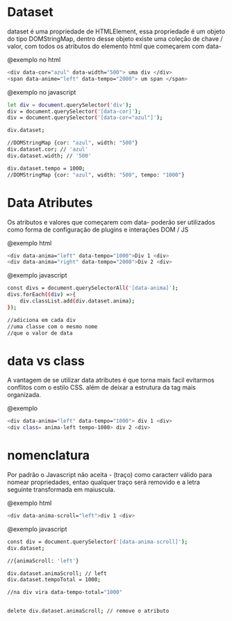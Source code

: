 # Dataset #

dataset é uma propriedade de HTMLElement, essa propriedade é um objeto do tipo  DOMStringMap, dentro desse objeto existe uma coleção de chave / valor, com todos os atributos do elemento html que começarem com data-

@exemplo no html
```bash
<div data-cor="azul" data-width="500"> uma div </div>
<span data-anime="left" data-tempo="2000"> um span </span>
```
@exemplo no javascript

```bash
let div = document.querySelector('div');
div = document.querySelector('[data-cor]');
div = document.querySelector('[data-cor="azul"]');

div.dataset;

//DOMStringMap {cor: "azul", width: "500"}
div.dataset.cor; // 'azul'
div.dataset.width; // '500'

div.dataset.tempo = 1000;
//DOMStringMap {cor: "azul", width: "500", tempo: "1000"}
```

# Data Atributes #

Os atributos e valores que começarem com data- poderão ser utilizados como forma de configuração de plugins e interações DOM / JS

@exemplo html
```bash
<div data-anima="left" data-tempo="1000">Div 1 <div>
<div data-anima="right" data-tempo="2000">Div 2 <div>
```

@exemplo javascript
```bash
const divs = document.querySelectorAll('[data-anima]');
divs.forEach((div) =>{
    div.classList.add(div.dataset.anima);
});

//adiciona em cada div
//uma classe com o mesmo nome
//que o valor de data
```

# data vs class #

A vantagem de se utilizar data atributes é que torna mais facil evitarmos conflitos com o estilo CSS. além de deixar a estrutura da tag mais organizada.

@exemplo
```bash
<div data-anima="left" data-tempo="1000"> div 1 <div>
<div class= anima-left tempo-1000> div 2 <div>
```

# nomenclatura  #

Por padrão o Javascript não aceita - (traço) como caracterr válido para nomear propriedades, entao qualquer traço será removido e a letra seguinte transformada em maiuscula.

@exemplo html
```bash
<div data-anima-scroll="left">div 1 <div>
```
@exemplo javascript
```bash
const div = document.querySelector('[data-anima-scroll]');
div.dataset;

//{animaScroll: 'left'}

div.dataset.animaScroll; // left
div.dataset.tempoTotal = 1000;

//na div vira data-tempo-total="1000"


delete div.dataset.animaScroll; // remove o atributo
```